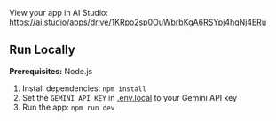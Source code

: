 View your app in AI Studio: https://ai.studio/apps/drive/1KRpo2sp0OuWbrbKgA6RSYpj4hqNj4ERu

## Run Locally

**Prerequisites:**  Node.js


1. Install dependencies:
   `npm install`
2. Set the `GEMINI_API_KEY` in [.env.local](.env.local) to your Gemini API key
3. Run the app:
   `npm run dev`
